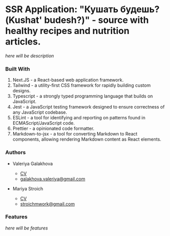 # SSR Application: "Кушать будешь? (Kushat' budesh?)" - source with healthy recipes and nutrition articles.

*here will be description*

### Built With

1. Next.JS - a React-based web application framework.
2. Tailwind - a utility-first CSS framework for rapidly building custom designs.
3. Typescript - a strongly typed programming language that builds on JavaScript.
4. Jest - a JavaScript testing framework designed to ensure correctness of any JavaScript codebase.
5. ESLint - a tool for identifying and reporting on patterns found in ECMAScript/JavaScript code.
6. Prettier - a opinionated code formatter.
8. Markdown-to-jsx - a tool for converting Markdown to React components, allowing rendering Markdown content as React elements.


### Authors

- Valeriya Galakhova

    - <a href='https://valeriyaglx.github.io/rsschool-cv/'>CV</a>
    - galakhova.valeriya@gmail.com

- Mariya Stroich

    - <a href='https://stroich.github.io/cv/index.html'>CV</a>
    - stroichmwork@gmail.com

### Features

*here will be features*

